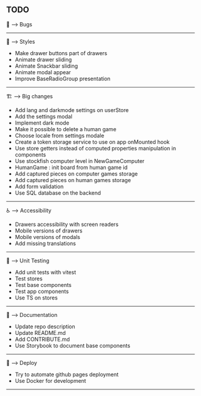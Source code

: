 ## TODO

:bug: --> Bugs
***

:art: --> Styles
- Make drawer buttons part of drawers
- Animate drawer sliding
- Animate Snackbar sliding
- Animate modal appear
- Improve BaseRadioGroup presentation
***

:building_construction: --> Big changes
- Add lang and darkmode settings on userStore
- Add the settings modal
- Implement dark mode
- Make it possible to delete a human game
- Choose locale from settings modale
- Create a token storage service to use on app onMounted hook
- Use store getters instead of computed properties manipulation in components
- Use stockfish computer level in NewGameComputer
- HumanGame : init board from human game id
- Add captured pieces on computer games storage
- Add captured pieces on human games storage
- Add form validation
- Use SQL database on the backend
***

:wheelchair: --> Accessibility
- Drawers accessibility with screen readers
- Mobile versions of drawers
- Mobile versions of modals
- Add missing translations
***

:test_tube: --> Unit Testing
- Add unit tests with vitest
- Test stores
- Test base components
- Test app components
- Use TS on stores
***

:memo: --> Documentation
- Update repo description
- Update README.md
- Add CONTRIBUTE.md
- Use Storybook to document base components
***

:rocket: --> Deploy
- Try to automate github pages deployment
- Use Docker for development
***